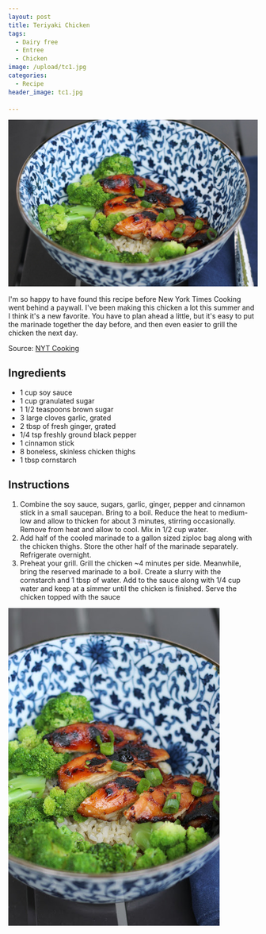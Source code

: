 ```yaml
---
layout: post
title: Teriyaki Chicken
tags:
  - Dairy free
  - Entree
  - Chicken
image: /upload/tc1.jpg
categories:
  - Recipe
header_image: tc1.jpg

---
```


![Image of Teriyaki Chicken.](/upload/tc1.jpg)

I'm so happy to have found this recipe before New York Times Cooking went behind a paywall. I've been making this chicken a lot this summer and I think it's a new favorite. You have to plan ahead a little, but it's easy to put the marinade together the day before, and then even easier to grill the chicken the next day.  
  

  
Source: [NYT Cooking](https://cooking.nytimes.com/recipes/1012984-chicken-teriyaki)

## Ingredients

- 1 cup soy sauce
- 1 cup granulated sugar
- 1 1/2 teaspoons brown sugar
- 3 large cloves garlic, grated
- 2 tbsp of fresh ginger, grated
- 1/4 tsp freshly ground black pepper
- 1 cinnamon stick
- 8 boneless, skinless chicken thighs
- 1 tbsp cornstarch

## Instructions

1. Combine the soy sauce, sugars, garlic, ginger, pepper and cinnamon stick in a small saucepan. Bring to a boil. Reduce the heat to medium-low and allow to thicken for about 3 minutes, stirring occasionally. Remove from heat and allow to cool. Mix in 1/2 cup water. 
1. Add half of the cooled marinade to a gallon sized ziploc bag along with the chicken thighs. Store the other half of the marinade separately. Refrigerate overnight. 
1. Preheat your grill. Grill the chicken ~4 minutes per side. Meanwhile, bring the reserved marinade to a boil. Create a slurry with the cornstarch and 1 tbsp of water. Add to the sauce along with 1/4 cup water and keep at a simmer until the chicken is finished. Serve the chicken topped with the sauce 





![Image of Teriyaki Chicken.](/upload/tc2.jpg)
